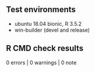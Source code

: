 ## Test environments
* ubuntu 18.04 bionic, R 3.5.2
* win-builder (devel and release)

## R CMD check results

0 errors | 0 warnings | 0 note





